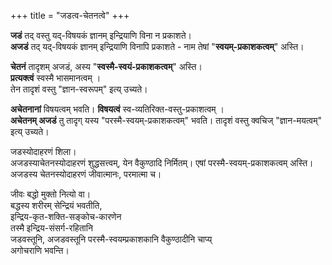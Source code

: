 +++
title = "जडत्व-चेतनत्वे"
+++

**जडं** तद् वस्तु यद्-विषयकं ज्ञानम् इन्द्रियाणि विना न प्रकाशते।  
**अजडं** तद् यद्-विषयकं ज्ञानम् इन्द्रियाणि विनापि प्रकाशते - नाम तेषां "**स्वयम्-प्रकाशकत्वम्**" अस्ति।  

**चेतनं** तादृशम् अजडं, अस्य "**स्वस्मै-स्वयं-प्रकाशकत्वम्**" अस्ति।  
**प्रत्यक्त्वं** स्वस्मै भासमानत्वम् ।  
तेन तादृशं वस्तु "ज्ञान-स्वरूपम्" इत्य् उच्यते।  

**अचेतनानां** विषयत्वम् भवति। **विषयत्वं** स्व-व्यतिरिक्त-वस्तु-प्रकाशत्वम् ।  
**अचेतनम् अजडं** तु तादृग् यस्य "परस्मै-स्वयम्-प्रकाशकत्वम्" भवति। तादृशं वस्तु क्वचिज् "ज्ञान-मयत्वम्" इत्य् उच्यते। 

जडस्योदाहरणं शिला।  
अजडस्याचेतनस्योदाहरणं शुद्धसत्त्वम्, येन वैकुण्ठादि निर्मितम्। एषां परस्मै-स्वयम्-प्रकाशकत्वम् अस्ति।  
अजडस्य चेतनस्योदाहरणं जीवात्मानः, परमात्मा च। 

जीवः बद्धो मुक्तो नित्यो वा।  
बद्धस्य शरीरम् सेन्द्रियं भवतीति,  
इन्द्रिय-कृत-शक्ति-सङ्कोच-कारणेन  
तस्मै इन्द्रिय-संसर्ग-रहितानि  
जडवस्तूनि, अजडवस्तूनि परस्मै-स्वयम्प्रकाशकानि वैकुण्ठादीनि चाप्य्  
अगोचराणि भवन्ति। 

